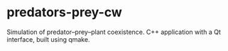 # predators-prey-cw
Simulation of predator–prey–plant coexistence.
C++ application with a Qt interface, built using qmake.
